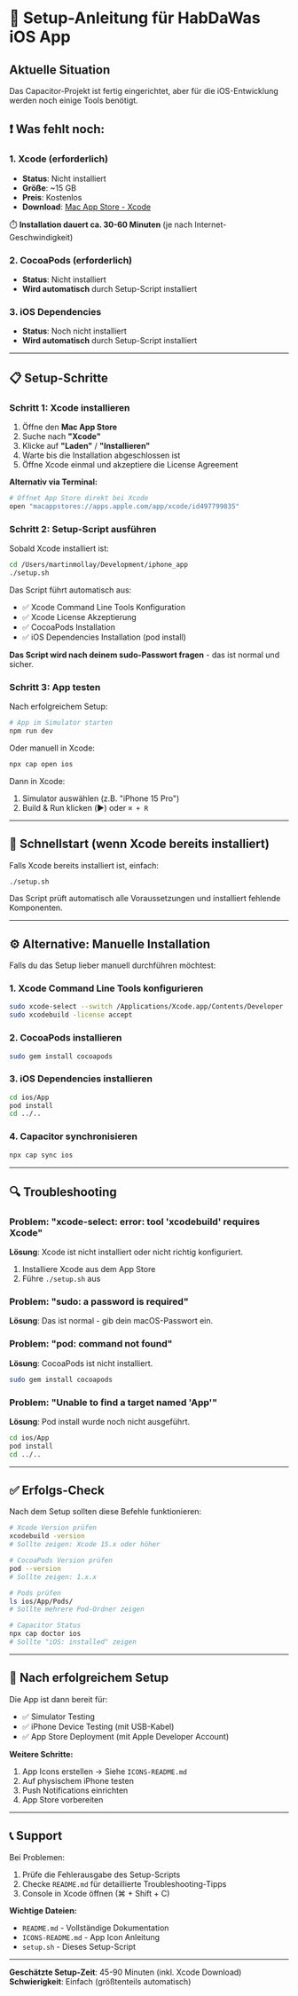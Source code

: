 # 🚀 Setup-Anleitung für HabDaWas iOS App

## Aktuelle Situation

Das Capacitor-Projekt ist fertig eingerichtet, aber für die iOS-Entwicklung werden noch einige Tools benötigt.

## ❗ Was fehlt noch:

### 1. **Xcode** (erforderlich)
- **Status**: Nicht installiert
- **Größe**: ~15 GB
- **Preis**: Kostenlos
- **Download**: [Mac App Store - Xcode](https://apps.apple.com/app/xcode/id497799835)

⏱️ **Installation dauert ca. 30-60 Minuten** (je nach Internet-Geschwindigkeit)

### 2. **CocoaPods** (erforderlich)
- **Status**: Nicht installiert
- **Wird automatisch** durch Setup-Script installiert

### 3. **iOS Dependencies**
- **Status**: Noch nicht installiert
- **Wird automatisch** durch Setup-Script installiert

---

## 📋 Setup-Schritte

### Schritt 1: Xcode installieren

1. Öffne den **Mac App Store**
2. Suche nach **"Xcode"**
3. Klicke auf **"Laden"** / **"Installieren"**
4. Warte bis die Installation abgeschlossen ist
5. Öffne Xcode einmal und akzeptiere die License Agreement

**Alternativ via Terminal:**
```bash
# Öffnet App Store direkt bei Xcode
open "macappstores://apps.apple.com/app/xcode/id497799835"
```

### Schritt 2: Setup-Script ausführen

Sobald Xcode installiert ist:

```bash
cd /Users/martinmollay/Development/iphone_app
./setup.sh
```

Das Script führt automatisch aus:
- ✅ Xcode Command Line Tools Konfiguration
- ✅ Xcode License Akzeptierung
- ✅ CocoaPods Installation
- ✅ iOS Dependencies Installation (pod install)

**Das Script wird nach deinem sudo-Passwort fragen** - das ist normal und sicher.

### Schritt 3: App testen

Nach erfolgreichem Setup:

```bash
# App im Simulator starten
npm run dev
```

Oder manuell in Xcode:
```bash
npx cap open ios
```

Dann in Xcode:
1. Simulator auswählen (z.B. "iPhone 15 Pro")
2. Build & Run klicken (▶️) oder `⌘ + R`

---

## 🎯 Schnellstart (wenn Xcode bereits installiert)

Falls Xcode bereits installiert ist, einfach:

```bash
./setup.sh
```

Das Script prüft automatisch alle Voraussetzungen und installiert fehlende Komponenten.

---

## ⚙️ Alternative: Manuelle Installation

Falls du das Setup lieber manuell durchführen möchtest:

### 1. Xcode Command Line Tools konfigurieren
```bash
sudo xcode-select --switch /Applications/Xcode.app/Contents/Developer
sudo xcodebuild -license accept
```

### 2. CocoaPods installieren
```bash
sudo gem install cocoapods
```

### 3. iOS Dependencies installieren
```bash
cd ios/App
pod install
cd ../..
```

### 4. Capacitor synchronisieren
```bash
npx cap sync ios
```

---

## 🔍 Troubleshooting

### Problem: "xcode-select: error: tool 'xcodebuild' requires Xcode"

**Lösung**: Xcode ist nicht installiert oder nicht richtig konfiguriert.
1. Installiere Xcode aus dem App Store
2. Führe `./setup.sh` aus

### Problem: "sudo: a password is required"

**Lösung**: Das ist normal - gib dein macOS-Passwort ein.

### Problem: "pod: command not found"

**Lösung**: CocoaPods ist nicht installiert.
```bash
sudo gem install cocoapods
```

### Problem: "Unable to find a target named 'App'"

**Lösung**: Pod install wurde noch nicht ausgeführt.
```bash
cd ios/App
pod install
cd ../..
```

---

## ✅ Erfolgs-Check

Nach dem Setup sollten diese Befehle funktionieren:

```bash
# Xcode Version prüfen
xcodebuild -version
# Sollte zeigen: Xcode 15.x oder höher

# CocoaPods Version prüfen
pod --version
# Sollte zeigen: 1.x.x

# Pods prüfen
ls ios/App/Pods/
# Sollte mehrere Pod-Ordner zeigen

# Capacitor Status
npx cap doctor ios
# Sollte "iOS: installed" zeigen
```

---

## 🎉 Nach erfolgreichem Setup

Die App ist dann bereit für:
- ✅ Simulator Testing
- ✅ iPhone Device Testing (mit USB-Kabel)
- ✅ App Store Deployment (mit Apple Developer Account)

**Weitere Schritte:**
1. App Icons erstellen → Siehe `ICONS-README.md`
2. Auf physischem iPhone testen
3. Push Notifications einrichten
4. App Store vorbereiten

---

## 📞 Support

Bei Problemen:
1. Prüfe die Fehlerausgabe des Setup-Scripts
2. Checke `README.md` für detaillierte Troubleshooting-Tipps
3. Console in Xcode öffnen (⌘ + Shift + C)

**Wichtige Dateien:**
- `README.md` - Vollständige Dokumentation
- `ICONS-README.md` - App Icon Anleitung
- `setup.sh` - Dieses Setup-Script

---

**Geschätzte Setup-Zeit**: 45-90 Minuten (inkl. Xcode Download)
**Schwierigkeit**: Einfach (größtenteils automatisch)

